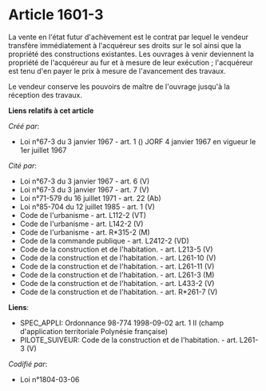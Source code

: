 # Article 1601-3

La vente en l'état futur d'achèvement est le contrat par lequel le vendeur transfère immédiatement à l'acquéreur ses droits
sur le sol ainsi que la propriété des constructions existantes. Les ouvrages à venir deviennent la propriété de l'acquéreur
au fur et à mesure de leur exécution ; l'acquéreur est tenu d'en payer le prix à mesure de l'avancement des travaux.

Le vendeur conserve les pouvoirs de maître de l'ouvrage jusqu'à la réception des travaux.

**Liens relatifs à cet article**

_Créé par_:

  - Loi n°67-3 du 3 janvier 1967 - art. 1 () JORF 4 janvier 1967 en vigueur le 1er juillet 1967

_Cité par_:

  - Loi n°67-3 du 3 janvier 1967 - art. 6 (V)
  - Loi n°67-3 du 3 janvier 1967 - art. 7 (V)
  - Loi n°71-579 du 16 juillet 1971 - art. 22 (Ab)
  - Loi n°85-704 du 12 juillet 1985 - art. 1 (V)
  - Code de l'urbanisme - art. L112-2 (VT)
  - Code de l'urbanisme - art. L142-2 (V)
  - Code de l'urbanisme - art. R*315-2 (M)
  - Code de la commande publique - art. L2412-2 (VD)
  - Code de la construction et de l'habitation. - art. L213-5 (V)
  - Code de la construction et de l'habitation. - art. L261-10 (V)
  - Code de la construction et de l'habitation. - art. L261-11 (V)
  - Code de la construction et de l'habitation. - art. L261-3 (M)
  - Code de la construction et de l'habitation. - art. L433-2 (V)
  - Code de la construction et de l'habitation. - art. R*261-7 (V)

**Liens**:

  - SPEC_APPLI: Ordonnance 98-774 1998-09-02 art. 1 II (champ d'application territoriale Polynésie française)
  - PILOTE_SUIVEUR: Code de la construction et de l'habitation. - art. L261-3 (V)

_Codifié par_:

  - Loi n°1804-03-06

